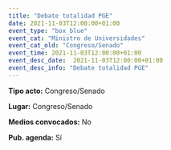 ```yaml
---
title: "Debate totalidad PGE"
date: 2021-11-03T12:00:00+01:00
event_type: "box_blue" 
event_cat: "Ministro de Universidades"
event_cat_old: "Congreso/Senado"
event_time: 2021-11-03T12:00:00+01:00
event_desc_date:  2021-11-03T12:00:00+01:00
event_desc_info: "Debate totalidad PGE"
---
```

<p class="card-light list_schedule_description"><b>Tipo acto:</b> Congreso/Senado
</p>
<p class="card-light list_schedule_description"><b>Lugar:</b> Congreso/Senado
</p>
<p class="card-light list_schedule_description"><b>Medios convocados:</b> No
</p>
<p class="card-light list_schedule_description"><b>Pub. agenda:</b> Sí
</p>